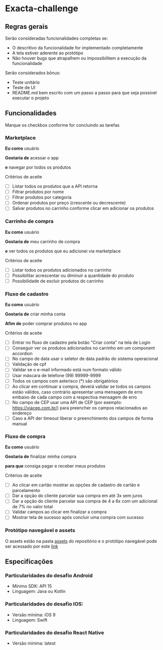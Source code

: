 # Exacta-challenge

## Regras gerais

Serão consideradas funcionalidades completas se:

- O descritivo da funcionalidade for implementado completamente
- A tela estiver aderente ao protótipo
- Não houver bugs que atrapalhem ou impossibilitem a execução da funcionalidade

Serão considerados bônus:

- Teste unitário
- Teste de UI
- README.md bem escrito com um passo a passo para que seja possível executar o projeto

## Funcionalidades

Marque os checkbox conforme for concluindo as tarefas

### Marketplace

**Eu como** usuário

**Gostaria de** acessar o app

**e** navegar por todos os produtos

Critérios de aceite

- [ ] Listar todos os produtos que a API retorna
- [ ] Filtrar produtos por nome
- [ ] Filtrar produtos por categoria
- [ ] Ordenar produtos por preço (crescente ou decrescente)
- [ ] Salvar produtos no carrinho conforme clicar em adicionar os produtos

### Carrinho de compra

**Eu como** usuário

**Gostaria de** meu carrinho de compra

**e** ver todos os produtos que eu adicionei via marketplace

Critérios de aceite

- [ ] Listar todos os produtos adicionados no carrinho
- [ ] Possibilitar acrescentar ou diminuir a quantidade do produto
- [ ] Possibilidade de excluir produtos do carrinho

### Fluxo de cadastro

**Eu como** usuário

**Gostaria de** criar minha conta

**Afim de** poder comprar produtos no app

Critérios de aceite

- [ ] Entrar no fluxo de cadastro pela botão "Criar conta" na tela de Login
- [ ] Conseguir ver os produtos adicionados no carrinho em um component accordion
- [ ] No campo de data usar o seletor de data padrão do sistema operacional
- [ ] Validação de cpf
- [ ] Validar se o e-mail informado está num formato válido
- [ ] Usar máscara de telefone (99) 99999-9999
- [ ] Todos os campos com asterisco (\*) são obrigatórios
- [ ] Ao clicar em continuar a compra, deverá validar se todos os campos estão válidos, caso contrário apresentar uma mensagem de erro embaixo de cada campo com a respectiva mensagem de erro
- [ ] No campo de CEP usar uma API de CEP (por exemplo: https://viacep.com.br/) para preencher os campos relacionados ao endereço
- [ ] Caso a API der timeout liberar o preenchimento dos campos de forma manual

### Fluxo de compra

**Eu como** usuário

**Gostaria de** finalizar minha compra

**para que** consiga pagar e receber meus produtos

Critérios de aceite

- [ ] Ao clicar em cartão mostrar as opções de cadastro de cartão e parcelamento
- [ ] Dar a opção do cliente parcelar sua compra em até 3x sem juros
- [ ] Dar a opção do cliente parcelar sua compra de 4 a 6x com um adicional de 7% no valor total
- [ ] Validar campos ao clicar em finalizar a compra
- [ ] Mostrar tela de sucesso após concluir uma compra com sucesso

### Protótipo navegável e assets

O assets estão na pasta [assets](./assets) do repositório e o protótipo navegável pode ser acessado por este [link](https://www.figma.com/proto/FaaAwc3nRRW4cTuxlQPNxw/Bicycle-Shop?node-id=118%3A280&scaling=min-zoom)

## Especificações

### Particularidades do desafio Android

- Mínimo SDK: API 15
- Linguagem: Java ou Kotlin

### Particularidades do desafio IOS:

- Versão mínima: iOS 9
- Linguagem: Swift

### Particularidades do desafio React Native

- Versão mínima: latest
